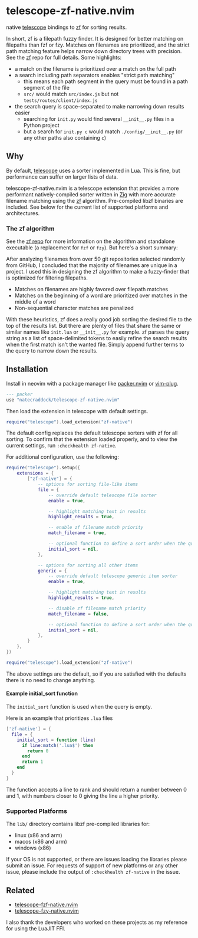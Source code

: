 # telescope-zf-native.nvim

native [telescope](https://github.com/nvim-telescope/telescope.nvim) bindings to
[zf](https://github.com/natecraddock/zf) for sorting results.

In short, zf is a filepath fuzzy finder. It is designed for better matching on filepaths than fzf or fzy. Matches on filenames are prioritized, and the strict path matching feature helps narrow down directory trees with precision. See the [zf](https://www.github.com/natecraddock/zf) repo for full details. Some highlights:

* a match on the filename is prioritized over a match on the full path
* a search including path separators enables "strict path matching"
  * this means each path segment in the query must be found in a path segment of the file
  * `src/` would match `src/index.js` but not `tests/routes/client/index.js`
* the search query is space-separated to make narrowing down results easier
  * searching for `init.py` would find several `__init__.py` files in a Python project
  * but a search for `init.py c` would match `./config/__init__.py` (or any other paths also containing `c`)

## Why

By default, [telescope](https://github.com/nvim-telescope/telescope.nvim) uses a
sorter implemented in Lua. This is fine, but performance can suffer on larger
lists of data.

telescope-zf-native.nvim is a telescope extension that provides a more
performant natively-compiled sorter written in [Zig](https://ziglang.org) with
more accurate filename matching using the
[zf](https://github.com/natecraddock/zf) algorithm. Pre-compiled libzf binaries
are included. See below for the current list of supported platforms and
architectures.

### The zf algorithm

See the [zf repo](https://github.com/natecraddock/zf) for more information on
the algorithm and standalone executable (a replacement for `fzf` or `fzy`). But
here's a short summary:

After analyzing filenames from over 50 git repositories selected randomly from
GitHub, I concluded that the majority of filenames are unique in a project. I
used this in designing the zf algorithm to make a fuzzy-finder that is optimized
for filtering filepaths.

* Matches on filenames are highly favored over filepath matches
* Matches on the beginning of a word are prioritized over matches in
  the middle of a word
* Non-sequential character matches are penalized

With these heuristics, zf does a really good job sorting the desired file to the
top of the results list. But there are plenty of files that share the same or
similar names like `init.lua` or `__init__.py` for example. zf parses the query
string as a list of space-delimited tokens to easily refine the search results
when the first match isn't the wanted file. Simply append further terms to the
query to narrow down the results.

## Installation

Install in neovim with a package manager like
[packer.nvim](https://github.com/wbthomason/packer.nvim) or
[vim-plug](https://github.com/junegunn/vim-plug).

```lua
--- packer
use "natecraddock/telescope-zf-native.nvim"
```

Then load the extension in telescope with default settings.

```lua
require("telescope").load_extension("zf-native")
```

The default config replaces the default telescope sorters with zf for all
sorting. To confirm that the extension loaded properly, and to view the current
settings, run `:checkhealth zf-native`.

For additional configuration, use the following:

```lua
require("telescope").setup({
    extensions = {
        ["zf-native"] = {
            -- options for sorting file-like items
            file = {
                -- override default telescope file sorter
                enable = true,

                -- highlight matching text in results
                highlight_results = true,

                -- enable zf filename match priority
                match_filename = true,

                -- optional function to define a sort order when the query is empty
                initial_sort = nil,
            },

            -- options for sorting all other items
            generic = {
                -- override default telescope generic item sorter
                enable = true,

                -- highlight matching text in results
                highlight_results = true,

                -- disable zf filename match priority
                match_filename = false,

                -- optional function to define a sort order when the query is empty
                initial_sort = nil,
            },
        }
    },
})

require("telescope").load_extension("zf-native")
```

The above settings are the default, so if you are satisfied with the defaults
there is no need to change anything.

#### Example initial_sort function

The `initial_sort` function is used when the query is empty.

Here is an example that prioritizes `.lua` files

```lua
['zf-native'] = {
  file = {
    initial_sort = function (line)
      if line:match('.lua$') then
        return 0
      end
      return 1
    end
  }
}
```

The function accepts a line to rank and should return a number between 0 and 1,
with numbers closer to 0 giving the line a higher priority.

### Supported Platforms

The `lib/` directory contains libzf pre-compiled libraries for:
* linux (x86 and arm)
* macos (x86 and arm)
* windows (x86)

If your OS is not supported, or there are issues loading the libraries please
submit an issue. For requests of support of new platforms or any other issue,
please include the output of `:checkhealth zf-native` in the issue.

## Related

* [telescope-fzf-native.nvim](https://github.com/nvim-telescope/telescope-fzf-native.nvim)
* [telescope-fzy-native.nvim](https://github.com/nvim-telescope/telescope-fzy-native.nvim)

I also thank the developers who worked on these projects as my reference for
using the LuaJIT FFI.
